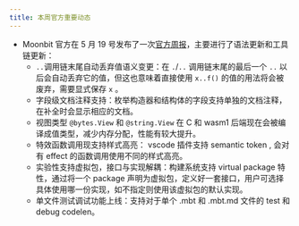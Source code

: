 ```yaml
---
title: 本周官方重要动态
---
```

- Moonbit 官方在 5 月 19 号发布了一次[官方周报](https://mp.weixin.qq.com/s/KQBsPOajuHErFFawZvHKuQ)，主要进行了语法更新和工具链更新：
  - `..`调用链末尾自动丢弃值语义变更：在 `.`/`..` 调用链末尾的最后一个 `..` 以后会自动丢弃它的值，但这也意味着直接使用 `x..f()` 的值的用法将会被废弃，需要显式保存 `x` 。
  - 字段级文档注释支持：枚举构造器和结构体的字段支持单独的文档注释，在补全时会显示相应的文档。
  - 视图类型 `@bytes.View` 和 `@string.View` 在 C 和 wasm1 后端现在会被编译成值类型，减少内存分配，性能有较大提升。
  - 特效函数调用现支持样式高亮： vscode 插件支持 semantic token , 会对有 effect 的函数调用使用不同的样式高亮。
  - 实验性支持虚拟包，接口与实现解耦：构建系统支持 virtual package 特性，通过将一个 package 声明为虚拟包，定义好一套接口，用户可选择具体使用哪一份实现，如不指定则使用该虚拟包的默认实现。
  - 单文件测试调试功能上线：支持对于单个 .mbt 和 .mbt.md 文件的 test 和 debug codelen。
